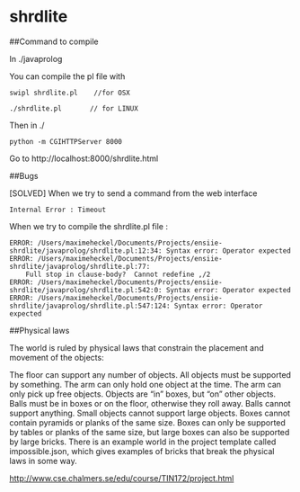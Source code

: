 # shrdlite


##Command to compile

In ./javaprolog

You can compile the pl file with 

    swipl shrdlite.pl    //for OSX

    ./shrdlite.pl       // for LINUX

Then in ./

    python -m CGIHTTPServer 8000

Go to http://localhost:8000/shrdlite.html


##Bugs

[SOLVED] When we try to send a command from the web interface

    Internal Error : Timeout

When we try to compile the shrdlite.pl file :

    ERROR: /Users/maximeheckel/Documents/Projects/ensiie-shrdlite/javaprolog/shrdlite.pl:12:34: Syntax error: Operator expected
    ERROR: /Users/maximeheckel/Documents/Projects/ensiie-shrdlite/javaprolog/shrdlite.pl:77:
	    Full stop in clause-body?  Cannot redefine ,/2
    ERROR: /Users/maximeheckel/Documents/Projects/ensiie-shrdlite/javaprolog/shrdlite.pl:542:0: Syntax error: Operator expected
    ERROR: /Users/maximeheckel/Documents/Projects/ensiie-shrdlite/javaprolog/shrdlite.pl:547:124: Syntax error: Operator expected
##Physical laws

The world is ruled by physical laws that constrain the placement and movement of the objects:

The floor can support any number of objects.
All objects must be supported by something.
The arm can only hold one object at the time.
The arm can only pick up free objects.
Objects are “in” boxes, but “on” other objects.
Balls must be in boxes or on the floor, otherwise they roll away.
Balls cannot support anything.
Small objects cannot support large objects.
Boxes cannot contain pyramids or planks of the same size.
Boxes can only be supported by tables or planks of the same size, but large boxes can also be supported by large bricks.
There is an example world in the project template called impossible.json, which gives examples of bricks that break the physical laws in some way.

http://www.cse.chalmers.se/edu/course/TIN172/project.html
